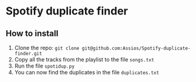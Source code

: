 Spotify duplicate finder
========================

## How to install

1. Clone the repo: `git clone git@github.com:Assios/Spotify-duplicate-finder.git`
2. Copy all the tracks from the playlist to the file `songs.txt`
3. Run the file `spotidup.py`
4. You can now find the duplicates in the file `duplicates.txt`